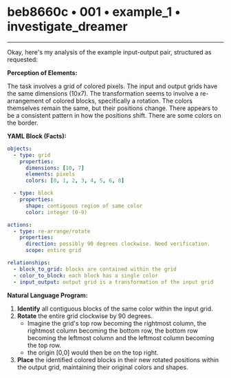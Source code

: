 # beb8660c • 001 • example_1 • investigate_dreamer

---
Okay, here's my analysis of the example input-output pair, structured as requested:

**Perception of Elements:**

The task involves a grid of colored pixels. The input and output grids have the same dimensions (10x7). The transformation seems to involve a re-arrangement of colored blocks, specifically a rotation. The colors themselves remain the same, but their positions change. There appears to be a consistent pattern in how the positions shift. There are some colors on the border.

**YAML Block (Facts):**



```yaml
objects:
  - type: grid
    properties:
      dimensions: [10, 7]
      elements: pixels
      colors: [0, 1, 2, 3, 4, 5, 6, 8]

  - type: block
    properties:
      shape: contiguous region of same color
      color: integer (0-9)

actions:
  - type: re-arrange/rotate
    properties:
      direction: possibly 90 degrees clockwise. Need verification.
      scope: entire grid

relationships:
  - block_to_grid: blocks are contained within the grid
  - color_to_block: each block has a single color
  - input_output: output grid is a transformation of the input grid

```



**Natural Language Program:**

1.  **Identify** all contiguous blocks of the same color within the input grid.
2.  **Rotate** the entire grid clockwise by 90 degrees.
    -   Imagine the grid's top row becoming the rightmost column, the rightmost column becoming the bottom row, the bottom row becoming the leftmost column and the leftmost column becoming the top row.
    - the origin [0,0] would then be on the top right.
3.  **Place** the identified colored blocks in their new rotated positions within the output grid, maintaining their original colors and shapes.


